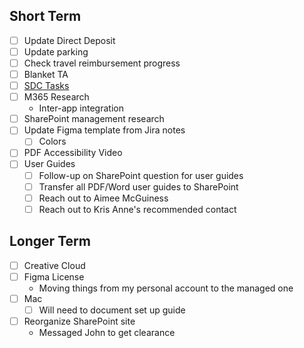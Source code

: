 ## Short Term
- [ ] Update Direct Deposit
- [ ] Update parking
- [ ] Check travel reimbursement progress
- [ ] Blanket TA
- [ ] [SDC Tasks](https://ncparks-dbteam.atlassian.net/browse/PA-1196)
- [ ] M365 Research
	- Inter-app integration
- [ ] SharePoint management research
- [ ] Update Figma template from Jira notes
	- [ ] Colors
- [ ] PDF Accessibility Video
- [ ] User Guides
	- [ ] Follow-up on SharePoint question for user guides
	- [ ] Transfer all PDF/Word user guides to SharePoint
	- [ ] Reach out to Aimee McGuiness
	- [ ] Reach out to Kris Anne's recommended contact

## Longer Term
- [ ] Creative Cloud
- [ ] Figma License
	- Moving things from my personal account to the managed one
- [ ] Mac
	- [ ] Will need to document set up guide
- [ ] Reorganize SharePoint site
	- Messaged John to get clearance